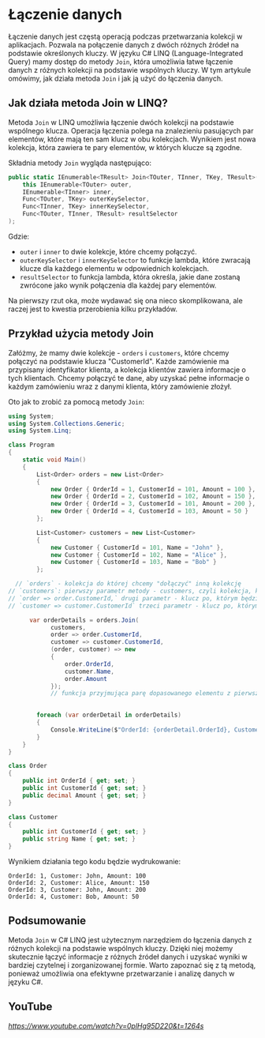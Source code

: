 # Łączenie danych

Łączenie danych jest częstą operacją podczas przetwarzania kolekcji w aplikacjach. Pozwala na połączenie danych z dwóch różnych źródeł na podstawie określonych kluczy. W języku C# LINQ (Language-Integrated Query) mamy dostęp do metody `Join`, która umożliwia łatwe łączenie danych z różnych kolekcji na podstawie wspólnych kluczy. W tym artykule omówimy, jak działa metoda `Join` i jak ją użyć do łączenia danych.

## Jak działa metoda Join w LINQ?

Metoda `Join` w LINQ umożliwia łączenie dwóch kolekcji na podstawie wspólnego klucza. Operacja łączenia polega na znalezieniu pasujących par elementów, które mają ten sam klucz w obu kolekcjach. Wynikiem jest nowa kolekcja, która zawiera te pary elementów, w których klucze są zgodne.

Składnia metody `Join` wygląda następująco:

```csharp
public static IEnumerable<TResult> Join<TOuter, TInner, TKey, TResult>(
    this IEnumerable<TOuter> outer,
    IEnumerable<TInner> inner,
    Func<TOuter, TKey> outerKeySelector,
    Func<TInner, TKey> innerKeySelector,
    Func<TOuter, TInner, TResult> resultSelector
);
```

Gdzie:
- `outer` i `inner` to dwie kolekcje, które chcemy połączyć.
- `outerKeySelector` i `innerKeySelector` to funkcje lambda, które zwracają klucze dla każdego elementu w odpowiednich kolekcjach.
- `resultSelector` to funkcja lambda, która określa, jakie dane zostaną zwrócone jako wynik połączenia dla każdej pary elementów.

Na pierwszy rzut oka, może wydawać się ona nieco skomplikowana, ale raczej jest to kwestia przerobienia kilku przykładów.

## Przykład użycia metody Join

Załóżmy, że mamy dwie kolekcje - `orders` i `customers`, które chcemy połączyć na podstawie klucza "CustomerId". Każde zamówienie ma przypisany identyfikator klienta, a kolekcja klientów zawiera informacje o tych klientach. Chcemy połączyć te dane, aby uzyskać pełne informacje o każdym zamówieniu wraz z danymi klienta, który zamówienie złożył.

Oto jak to zrobić za pomocą metody `Join`:

```csharp
using System;
using System.Collections.Generic;
using System.Linq;

class Program
{
    static void Main()
    {
        List<Order> orders = new List<Order>
        {
            new Order { OrderId = 1, CustomerId = 101, Amount = 100 },
            new Order { OrderId = 2, CustomerId = 102, Amount = 150 },
            new Order { OrderId = 3, CustomerId = 101, Amount = 200 },
            new Order { OrderId = 4, CustomerId = 103, Amount = 50 }
        };

        List<Customer> customers = new List<Customer>
        {
            new Customer { CustomerId = 101, Name = "John" },
            new Customer { CustomerId = 102, Name = "Alice" },
            new Customer { CustomerId = 103, Name = "Bob" }
        };

  // `orders` - kolekcja do której chcemy "dołączyć" inną kolekcję
// `customers`: pierwszy parametr metody - customers, czyli kolekcja, którą chcemy dołączyć 
// `order => order.CustomerId,` drugi parametr - klucz po, którym będziemy łączyć z pierwszej kolekcji (orders)
// `customer => customer.CustomerId` trzeci parametr - klucz po, którym będziemy łączyć z drugiej kolekcji (customers)

      var orderDetails = orders.Join( 
            customers, 
            order => order.CustomerId, 
            customer => customer.CustomerId, 
            (order, customer) => new
            {
                order.OrderId,
                customer.Name,
                order.Amount
            });
            // funkcja przyjmująca parę dopasowanego elementu z pierwszej kolekcji do drugiej, a rezultatem jest nowy obiekt zwracany jako typ anonimowy z metody Join

 
        foreach (var orderDetail in orderDetails)
        {
            Console.WriteLine($"OrderId: {orderDetail.OrderId}, Customer: {orderDetail.Name}, Amount: {orderDetail.Amount}");
        }
    }
}

class Order
{
    public int OrderId { get; set; }
    public int CustomerId { get; set; }
    public decimal Amount { get; set; }
}

class Customer
{
    public int CustomerId { get; set; }
    public string Name { get; set; }
}
```

Wynikiem działania tego kodu będzie wydrukowanie:

```
OrderId: 1, Customer: John, Amount: 100
OrderId: 2, Customer: Alice, Amount: 150
OrderId: 3, Customer: John, Amount: 200
OrderId: 4, Customer: Bob, Amount: 50
```

## Podsumowanie

Metoda `Join` w C# LINQ jest użytecznym narzędziem do łączenia danych z różnych kolekcji na podstawie wspólnych kluczy. Dzięki niej możemy skutecznie łączyć informacje z różnych źródeł danych i uzyskać wyniki w bardziej czytelnej i zorganizowanej formie. Warto zapoznać się z tą metodą, ponieważ umożliwia ona efektywne przetwarzanie i analizę danych w języku C#.

## YouTube

*https://www.youtube.com/watch?v=0plHg95D220&t=1264s*
